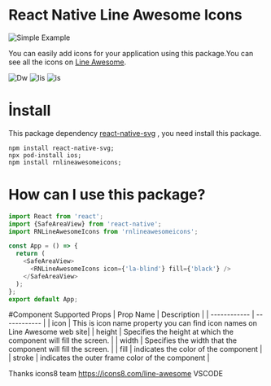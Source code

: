 # React Native Line Awesome Icons

![Simple Example](https://s4.gifyu.com/images/rnhd.gif)

You can easily add icons for your application using this package.You can see all the icons on [Line Awesome](https://icons8.com/line-awesome 'Line Awesome').

![Dw](https://img.shields.io/npm/dm/rnlineawesomeicons) ![lis](https://img.shields.io/npm/l/rnlineawesomeicons) ![is](https://img.shields.io/github/issues/xncn/rnlineawesomeicons)

# İnstall

This package dependency [react-native-svg](https://github.com/react-native-community/react-native-svg 'react-native-svg') , you need install this package.

    npm install react-native-svg;
    npx pod-install ios;
    npm install rnlineawesomeicons;

# How can I use this package?

```javascript
import React from 'react';
import {SafeAreaView} from 'react-native';
import RNLineAwesomeIcons from 'rnlineawesomeicons';

const App = () => {
  return (
    <SafeAreaView>
      <RNLineAwesomeIcons icon={'la-blind'} fill={'black'} />
    </SafeAreaView>
  );
};
export default App;
```

#Component Supported Props
| Prop Name | Description |
| ------------ | ------------ |
| icon | This is icon name property you can find icon names on Line Awesome web site|
| height | Specifies the height at which the component will fill the screen. |
| width | Specifies the width that the component will fill the screen. |
| fill | indicates the color of the component |
| stroke | indicates the outer frame color of the component |

Thanks icons8 team
https://icons8.com/line-awesome
VSCODE
